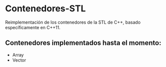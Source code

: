 # Contenedores-STL
Reimplementación de los contenedores de la STL de C++, basado específicamente en C++11.

## Contenedores implementados hasta el momento:

* Array
* Vector
